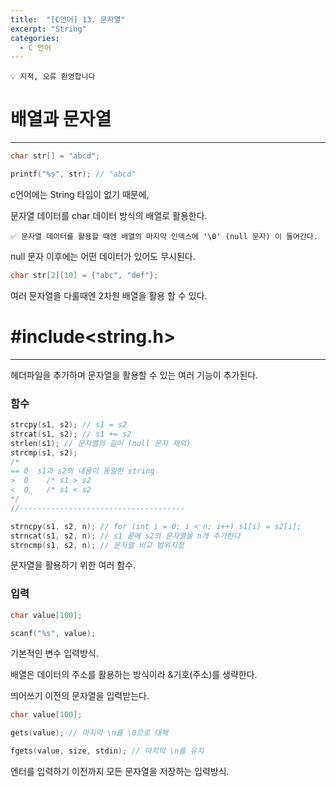```yaml
---
title:  "[C언어] 13. 문자열"
excerpt: "String"
categories:
  - C 언어
---
```

```
💡 지적, 오류 환영합니다
```



# 배열과 문자열
---

```c
char str[] = "abcd";

printf("%s", str); // "abcd"
```

c언어에는 String 타입이 없기 때문에, 

문자열 데이터를 char 데이터 방식의 배열로 활용한다.

```
✅ 문자열 데이터를 활용할 때엔 배열의 마지막 인덱스에 '\0' (null 문자) 이 들어간다.
```

null 문자 이후에는 어떤 데이터가 있어도 무시된다.

```c
char str[2][10] = {"abc", "def"};
```

여러 문자열을 다룰때엔 2차원 배열을 활용 할 수 있다.


# #include<string.h>
---

헤더파일을 추가하며 문자열을 활용할 수 있는 여러 기능이 추가된다.

### 함수
```c
strcpy(s1, s2); // s1 = s2
strcat(s1, s2); // s1 += s2
strlen(s1); // 문자열의 길이 (null 문자 제외)
strcmp(s1, s2);  
/*
== 0  s1과 s2의 내용이 동일한 string
>  0    /* s1 > s2  
<  0    /* s1 < s2
*/
//-------------------------------------

strncpy(s1, s2, n); // for (int i = 0; i < n; i++) s1[i] = s2[i];
strncat(s1, s2, n); // s1 끝에 s2의 문자열을 n개 추가한다
strncmp(s1, s2, n); // 문자열 비교 범위지정  
```

문자열을 활용하기 위한 여러 함수.

### 입력
```c
char value[100];

scanf("%s", value);
```

기본적인 변수 입력방식. 

배열은 데이터의 주소를 활용하는 방식이라 &기호(주소)를 생략한다.

띄어쓰기 이전의 문자열을 입력받는다.

```c
char value[100];

gets(value); // 마지막 \n를 \0으로 대체

fgets(value, size, stdin); // 마지막 \n를 유지
```

엔터를 입력하기 이전까지 모든 문자열을 저장하는 입력방식.